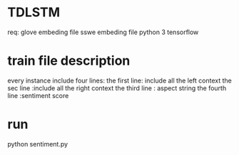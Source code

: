 # TDLSTM

req:
glove embeding file
sswe embeding file
python 3
tensorflow

# train file description
every instance include four lines:
the first line: include all the left context 
the sec line :include all the right context
the third line : aspect string
the fourth line :sentiment score

# run
python sentiment.py
